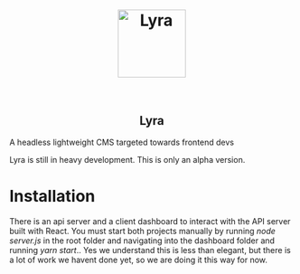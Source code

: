 <h1 align="center">
	<img width="120" height="120" src="http://res.cloudinary.com/kre/image/upload/v1514318568/shot_seo_50_rqnkqc.png" alt="Lyra">
	<br>
	<br>
</h1>

<h2 align="center"> Lyra </h2>
<p> A headless lightweight CMS targeted towards frontend devs </p>

Lyra is still in heavy development. This is only an alpha version.

# Installation
There is an api server and a client dashboard to interact with the API server built with React. You must start both
projects manually by running *node server.js* in the root folder and navigating into the dashboard folder and running
*yarn start*.. Yes we understand this is less than elegant, but there is a lot of work we havent done yet, so we are
doing it this way for now.
